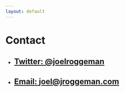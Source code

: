 ```yaml
---
layout: default
---
```

# Contact
<ul id="card-list">
    <li>
        <a href="https://twitter.com/joelroggeman" class="card-wrapper"
        target="_blank">
            <h2>Twitter: <span class="subheading">@joelroggeman</span></h2>
        </a>
    </li>
    <li>
        <a href="mailto:joel@jroggeman.com" class="card-wrapper"
        target="_blank">
            <h2>Email: <span class="subheading">joel@jroggeman.com</span></h2>
        </a>
    </li>
</ul>
